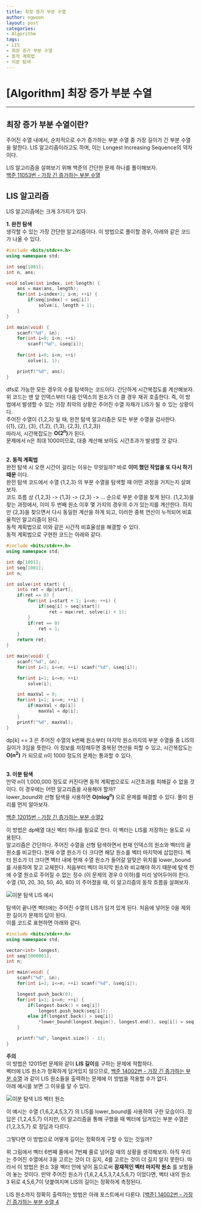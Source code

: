 ```yaml
---
title: 최장 증가 부분 수열
author: ngwoon
layout: post
categories:
- Algorithm
tags:
- LIS
- 최장 증가 부분 수열
- 동적 계획법
- 이분 탐색
---
```


# [Algorithm] 최장 증가 부분 수열
- - -

## 최장 증가 부분 수열이란?
주어진 수열 내에서, 순차적으로 수가 증가하는 부분 수열 중 가장 길이가 긴 부분 수열을 말한다. LIS 알고리즘이라고도 하며, 이는 Longest Increasing Sequence의 약자이다.
<br/>

LIS 알고리즘을 살펴보기 위해 백준의 간단한 문제 하나를 풀이해보자.<br/>
[백준 11053번 - 가장 긴 증가하는 부분 수열](https://www.acmicpc.net/problem/11053)<br/>

## LIS 알고리즘
LIS 알고리즘에는 크게 3가지가 있다.

**1. 완전 탐색**<br/>
생각할 수 있는 가장 간단한 알고리즘이다. 이 방법으로 풀이할 경우, 아래와 같은 코드가 나올 수 있다.<br/>
```cpp
#include <bits/stdc++.h>
using namespace std;

int seq[1001];
int n, ans;

void solve(int index, int length) {
    ans = max(ans, length);
    for(int i=index+1; i<n; ++i) {
        if(seq[index] < seq[i])
            solve(i, length + 1);
    }
}

int main(void) {
    scanf("%d", &n);
    for(int i=0; i<n; ++i)
        scanf("%d", &seq[i]);
    
    for(int i=0; i<n; ++i)
        solve(i, 1);

    printf("%d", ans);
}
```
dfs로 가능한 모든 경우의 수를 탐색하는 코드이다. 간단하게 시간복잡도를 계산해보자.<br/>
위 코드는 맨 앞 인덱스부터 다음 인덱스의 원소가 더 클 경우 재귀 호출한다. 즉, 이 방법에서 발생할 수 있는 가장 최악의 상황은 주어진 수열 자체가 LIS가 될 수 있는 상황이다.<br/>
주어진 수열이 {1,2,3} 일 때, 완전 탐색 알고리즘은 모든 부분 수열을 검사한다.<br/>
({1}, {2}, {3}, {1,2}, {1,3}, {2,3}, {1,2,3})<br/>
따라서, 시간복잡도는 <strong>O(2<sup>n</sup>)</strong>가 된다.
<br/>
문제에서 n은 최대 1000이므로, 대충 계산해 보아도 시간초과가 발생할 것 같다.<br/><br/>


**2. 동적 계획법**<br/>
완전 탐색 시 오랜 시간이 걸리는 이유는 무엇일까? 바로 **이미 했던 작업을 또 다시 하기 때문** 이다.<br/>
완전 탐색 코드에서 수열 {1,2,3} 의 부분 수열을 탐색할 때 어떤 과정을 거치는지 살펴보자.<br/>
코드 흐름 상 {1,2,3} -> {1,3} -> {2,3} -> ... 순으로 부분 수열을 찾게 된다. {1,2,3}을 찾는 과정에서, 이미 두 번째 원소 이후 몇 가지의 경우의 수가 있는지를 계산한다. 하지만 {2,3}을 찾으면서 다시 동일한 계산을 하게 되고, 이러한 중복 연산이 누적되어 비효율적인 알고리즘이 된다.<br/>
동적 계획법으로 이와 같은 시간적 비효율성을 해결할 수 있다.<br/>
동적 계획법으로 구현한 코드는 아래와 같다.<br/>
```cpp
#include <bits/stdc++.h>
using namespace std;

int dp[1001];
int seq[1001];
int n;

int solve(int start) {
    int& ret = dp[start];
    if(ret == 0) {
        for(int i=start + 1; i<=n; ++i) {
            if(seq[i] > seq[start])
                ret = max(ret, solve(i) + 1);
        }
        if(ret == 0)
            ret = 1;
    }
    return ret;
}

int main(void) {
    scanf("%d", &n);
    for(int i=1; i<=n; ++i) scanf("%d", &seq[i]);

    for(int i=1; i<=n; ++i)
        solve(i);

    int maxVal = 0;
    for(int i=1; i<=n; ++i) {
        if(maxVal < dp[i])
            maxVal = dp[i];
    }
    printf("%d", maxVal);
}
```
dp[k] == 3 은 주어진 수열의 k번째 원소부터 마지막 원소까지의 부분 수열들 중 LIS의 길이가 3임을 뜻한다. 이 정보를 저장해두면 중복된 연산을 피할 수 있고, 시간복잡도는 **O(n<sup>2</sup>)** 가 되므로 n이 1000 정도의 문제는 통과할 수 있다.
<br/><br/>

**3. 이분 탐색**<br/>
만약 n이 1,000,000 정도로 커진다면 동적 계획법으로도 시간초과를 피해갈 수 없을 것이다. 이 경우에는 어떤 알고리즘을 사용해야 할까?<br/>
lower_bound와 선형 탐색을 사용하면 **O(nlog<sup>n</sup>)** 으로 문제를 해결할 수 있다. 풀이 원리를 먼저 알아보자.<br/>

[백준 12015번 - 가장 긴 증가하는 부분 수열2](https://www.acmicpc.net/problem/12015)<br/>

이 방법은 dp배열 대신 벡터 하나를 필요로 한다. 이 벡터는 LIS를 저장하는 용도로 사용된다.<br/>
알고리즘은 간단하다. 주어진 수열을 선형 탐색하면서 현재 인덱스의 원소와 벡터의 끝 원소를 비교한다. 현재 수열 원소가 더 크다면 해당 원소를 벡터 마지막에 삽입한다. 벡터 원소가 더 크다면 벡터 내에 현재 수열 원소가 들어갈 알맞은 위치를 lower_bound를 사용하여 찾고 교체한다.
처음부터 벡터 마지막 원소와 비교해야 하기 때문에 탐색 전에 수열 원소로 주어질 수 없는 정수 (이 문제의 경우 0 이하)를 미리 넣어두어야 한다.<br/>
수열 {10, 20, 30, 50, 40, 60} 이 주어졌을 때, 이 알고리즘의 동작 흐름을 살펴보자.<br/>

![이분 탐색 LIS 예시](/assets/images/post/Algorithm/LIS/binary_search_example.png)<br/>

탐색이 끝나면 벡터에는 주어진 수열의 LIS가 담겨 있게 된다. 처음에 넣어둔 0을 제외한 길이가 문제의 답이 된다.<br/>
이를 코드로 표현하면 아래와 같다.<br/>

```cpp
#include <bits/stdc++.h>
using namespace std;

vector<int> longest;
int seq[1000001];
int n;

int main(void) {
    scanf("%d", &n);
    for(int i=1; i<=n; ++i) scanf("%d", &seq[i]);

    longest.push_back(0);
    for(int i=1; i<=n; ++i) {
        if(longest.back() < seq[i])
            longest.push_back(seq[i]);
        else if(longest.back() > seq[i])
            *lower_bound(longest.begin(), longest.end(), seq[i]) = seq[i];
    }

    printf("%d", longest.size() - 1);
}
```

**주의**<br/>
이 방법은 12015번 문제와 같이 **LIS 길이**를 구하는 문제에 적합하다.<br/>
벡터에 LIS 원소가 정확하게 담겨있지 않으므로, [백준 14002번 - 가장 긴 증가하는 부분 수열](https://www.acmicpc.net/problem/14002) 과 같이 LIS 원소들을 출력하는 문제에 이 방법을 적용할 수가 없다.<br/>
아래 예시를 보면 그 이유를 알 수 있다.<br/>

![이분 탐색 LIS 벡터 원소](/assets/images/post/Algorithm/LIS/binary_search_wrong_example.png)<br/>

이 예시는 수열 {1,6,2,4,5,3,7} 의 LIS를 lower_bound를 사용하여 구한 모습이다. 정답은 {1,2,4,5,7} 이지만, 이 알고리즘을 통해 구했을 때 벡터에 담겨있는 부분 수열은 {1,2,3,5,7} 로 정답과 다르다.<br/>

그렇다면 이 방법으로 어떻게 길이는 정확하게 구할 수 있는 것일까?<br/>

위 그림에서 벡터 6번째 줄에서 7번째 줄로 넘어갈 때의 상황을 생각해보자. 아직 우리는 주어진 수열에서 3을 고르는 것이 더 길지, 4를 고르는 것이 더 길지 알지 못한다. 따라서 이 방법은 원소 3을 벡터 안에 넣어 둠으로써 **잠재적인 벡터 마지막 원소** 를 보험들어 놓는 것이다. 만약 주어진 원소가 {1,6,2,4,5,3,7,4,5,6,7} 이었다면, 벡터 내의 원소 3 뒤로 4,5,6,7이 덧붙여지며 LIS의 길이는 정확하게 측정된다.<br/>

LIS 원소까지 정확히 출력하는 방법은 아래 포스트에서 다룬다.
[[백준] 14002번 - 가장 긴 증가하는 부분 수열 4](https://ngwoon.github.io/boj/2020/07/06/가장-긴-증가하는-부분-수열-4/)